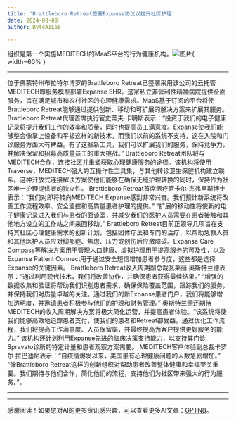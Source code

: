 ```yaml
---
title: 'Brattleboro Retreat签署Expanse协议以提升社区护理'
date: 2024-08-08
author: ByteAILab

---
```


组织是第一个实施MEDITECH的MaaS平台的行为健康机构。![图片](https://ai-techpark.com/wp-content/uploads/2024/08/Brattleboro-960x540.jpg){ width=60% }

---

位于佛蒙特州布拉特尔博罗的Brattleboro Retreat已签署采用该公司的云托管MEDITECH即服务模型部署Expanse EHR。这家私立非营利性精神病院提供全面服务，旨在满足城市和农村社区的心理健康需求。MaaS基于订阅的平台将使Brattleboro Retreat能够通过提供创新、移动和可扩展的解决方案来扩展其服务。
Brattleboro Retreat代理首席执行官史蒂夫·卡明斯表示：“投资于我们的电子健康记录将提升我们工作的效率和质量，同时也提高员工满意度。Expanse使我们能够整合像掌上设备和平板这样的新技术，而我们以前的系统不支持，这在入院和门诊服务方面大有裨益。有了这些新工具，我们可以扩展我们的服务，保持竞争力，并解决保留和招募高质量员工的重大挑战。”
Brattleboro Retreat团队将与MEDITECH合作，连接社区并重塑获取心理健康服务的途径。该机构将使用Traverse，MEDITECH强大的互操作性工具集，与其他转诊卫生保健机构建立联系。这种开放式连接解决方案使他们能够在确保无缝护理转换的同时，保持作为社区唯一护理提供者的独立性。
Brattleboro Retreat首席医疗官卡尔·杰弗里斯博士表示：“我们对即将转向MEDITECH Expanse感到非常兴奋。我们预计新系统将改善工作流程效率、安全监控和高质量患者护理的提供。”
“扩展的移动性将使新的电子健康记录进入我们与患者的面谈室，并减少我们的医护人员需要在患者接触和其他地方设立的工作站之间来回移动。”
Brattleboro Retreat目前正领导几项旨在支持其社区心理健康需求的创新计划，包括团体疗法和专门的治疗，以帮助急救人员和其他医护人员应对抑郁症、焦虑、压力或创伤后应激障碍。Expanse Care Compass等解决方案用于管理人口健康、虚拟护理用于提高服务的可及性，以及Expanse Patient Connect用于通过安全短信增加患者参与度，这些都是选择Expanse的关键因素。
Brattleboro Retreat收入周期副总裁瓦莱丽·奥斯特兰德表示：“通过利用现代技术，我们将改善协作，并确保患者获得最佳结果。”
“增强的数据收集和验证将帮助我们识别患者需求，确保保险覆盖范围，跟踪我们的服务，并保持我们对质量卓越的关注。通过我们的新Expanse患者门户，我们将能够增加透明度，并邀请患者积极参与他们的护理和财务管理。”
奥斯特兰德还期待MEDITECH的收入周期解决方案将极大简化运营，并提高患者体验。“该系统将使我们能够高效地追踪患者支付，使我们的患者和Retreat都受益。通过优化工作流程，我们将提高工作满意度、人员保留率，并最终提高为客户提供更好服务的能力。”
该机构还计划利用Expanse先进的临床决策支持能力，以支持其门诊Spravato诊所的特定计量和患者观察方案需要。
MEDITECH客户体验副总裁卡罗尔·拉巴迪尼表示：“自疫情爆发以来，美国患有心理健康问题的人数急剧增加。”
“像Brattleboro Retreat这样的创新组织对帮助患者改善整体健康和幸福至关重要。我们期待与他们合作，简化他们的流程，支持他们为社区带来强大的行为服务。”。

---
---
感谢阅读！如果您对AI的更多资讯感兴趣，可以查看更多AI文章：[GPTNB](https://gptnb.com)。
